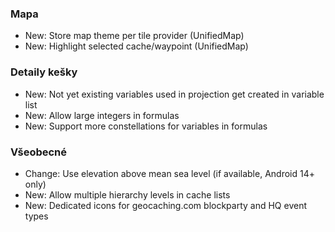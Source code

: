 ### Mapa
- New: Store map theme per tile provider (UnifiedMap)
- New: Highlight selected cache/waypoint (UnifiedMap)

### Detaily kešky
- New: Not yet existing variables used in projection get created in variable list
- New: Allow large integers in formulas
- New: Support more constellations for variables in formulas

### Všeobecné
- Change: Use elevation above mean sea level (if available, Android 14+ only)
- New: Allow multiple hierarchy levels in cache lists
- New: Dedicated icons for geocaching.com blockparty and HQ event types

